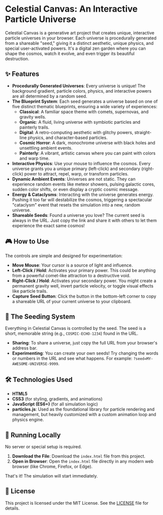 # Celestial Canvas: An Interactive Particle Universe

Celestial Canvas is a generative art project that creates unique, interactive particle universes in your browser. Each universe is procedurally generated from a shareable "seed," giving it a distinct aesthetic, unique physics, and special user-activated powers. It's a digital zen garden where you can shape the cosmos, watch it evolve, and even trigger its beautiful destruction.

## ✨ Features

*   **Procedurally Generated Universes**: Every universe is unique! The background gradient, particle colors, physics, and interactive powers are all determined by a random seed.
*   **The Blueprint System**: Each seed generates a universe based on one of five distinct thematic blueprints, ensuring a wide variety of experiences:
    *   **Classical**: A familiar space theme with comets, supernovas, and gravity wells.
    *   **Organic**: A fluid, living universe with symbiotic particles and painterly trails.
    *   **Digital**: A retro-computing aesthetic with glitchy powers, straight-line physics, and character-based particles.
    *   **Cosmic Horror**: A dark, monochrome universe with black holes and unsettling ambient events.
    *   **Painterly**: A vibrant, artistic canvas where you can paint with colors and warp time.
*   **Interactive Physics**: Use your mouse to influence the cosmos. Every universe grants you a unique primary (left-click) and secondary (right-click) power to attract, repel, warp, or transform particles.
*   **Dynamic Ambient Events**: Universes are not static. They can experience random events like meteor showers, pulsing galactic cores, sudden color shifts, or even display a cryptic cosmic message.
*   **Energy & Cataclysms**: Interacting with the universe generates energy. Pushing it too far will destabilize the cosmos, triggering a spectacular "cataclysm" event that resets the simulation into a new, random universe.
*   **Shareable Seeds**: Found a universe you love? The current seed is always in the URL. Just copy the link and share it with others to let them experience the exact same cosmos!

## 🎮 How to Use

The controls are simple and designed for experimentation:

*   **Move Mouse**: Your cursor is a source of light and influence.
*   **Left-Click / Hold**: Activates your primary power. This could be anything from a powerful comet-like attraction to a destructive void.
*   **Right-Click / Hold**: Activates your secondary power. You might create a permanent gravity well, invert particle velocity, or toggle visual effects like particle trails.
*   **Capture Seed Button**: Click the button in the bottom-left corner to copy a shareable URL of your current universe to your clipboard.

## 🌱 The Seeding System

Everything in Celestial Canvas is controlled by the seed. The seed is a short, memorable string (e.g., `COSMIC-ECHO-1234`) found in the URL.

*   **Sharing**: To share a universe, just copy the full URL from your browser's address bar.
*   **Experimenting**: You can create your own seeds! Try changing the words or numbers in the URL and see what happens. For example: `?seed=MY-AWESOME-UNIVERSE-9999`.

## 🛠️ Technologies Used

*   **HTML5**
*   **CSS3** (for styling, gradients, and animations)
*   **JavaScript (ES6+)** (for all simulation logic)
*   **particles.js**: Used as the foundational library for particle rendering and management, but heavily customized with a custom animation loop and physics engine.

## 🚀 Running Locally

No server or special setup is required.

1.  **Download the File**: Download the `index.html` file from this project.
2.  **Open in Browser**: Open the `index.html` file directly in any modern web browser (like Chrome, Firefox, or Edge).

That's it! The simulation will start immediately.

## 📄 License

This project is licensed under the MIT License. See the [LICENSE](LICENSE) file for details.
